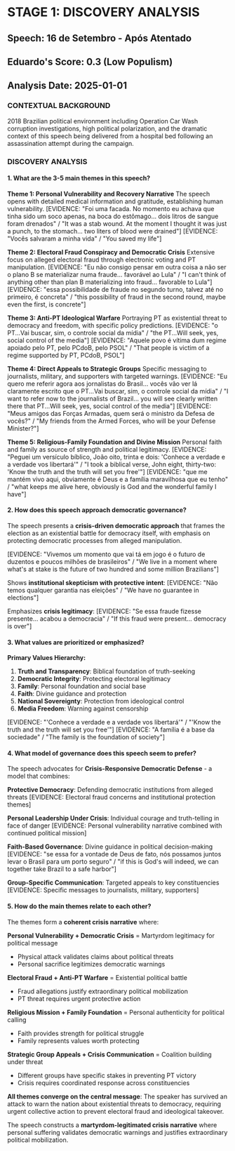 # STAGE 1: DISCOVERY ANALYSIS
## Speech: 16 de Setembro - Após Atentado
## Eduardo's Score: 0.3 (Low Populism)
## Analysis Date: 2025-01-01

### CONTEXTUAL BACKGROUND
2018 Brazilian political environment including Operation Car Wash corruption investigations, high political polarization, and the dramatic context of this speech being delivered from a hospital bed following an assassination attempt during the campaign.

### DISCOVERY ANALYSIS

#### 1. What are the 3-5 main themes in this speech?

**Theme 1: Personal Vulnerability and Recovery Narrative**
The speech opens with detailed medical information and gratitude, establishing human vulnerability.
[EVIDENCE: "Foi uma facada. No momento eu achava que tinha sido um soco apenas, na boca do estômago... dois litros de sangue foram drenados" / "It was a stab wound. At the moment I thought it was just a punch, to the stomach... two liters of blood were drained"]
[EVIDENCE: "Vocês salvaram a minha vida" / "You saved my life"]

**Theme 2: Electoral Fraud Conspiracy and Democratic Crisis**
Extensive focus on alleged electoral fraud through electronic voting and PT manipulation.
[EVIDENCE: "Eu não consigo pensar em outra coisa a não ser o plano B se materializar numa fraude... favorável ao Lula" / "I can't think of anything other than plan B materializing into fraud... favorable to Lula"]
[EVIDENCE: "essa possibilidade de fraude no segundo turno, talvez até no primeiro, é concreta" / "this possibility of fraud in the second round, maybe even the first, is concrete"]

**Theme 3: Anti-PT Ideological Warfare**
Portraying PT as existential threat to democracy and freedom, with specific policy predictions.
[EVIDENCE: "o PT...Vai buscar, sim, o controle social da mídia" / "the PT...Will seek, yes, social control of the media"]
[EVIDENCE: "Aquele povo é vítima dum regime apoiado pelo PT, pelo PCdoB, pelo PSOL" / "That people is victim of a regime supported by PT, PCdoB, PSOL"]

**Theme 4: Direct Appeals to Strategic Groups**
Specific messaging to journalists, military, and supporters with targeted warnings.
[EVIDENCE: "Eu quero me referir agora aos jornalistas do Brasil... vocês vão ver lá claramente escrito que o PT...Vai buscar, sim, o controle social da mídia" / "I want to refer now to the journalists of Brazil... you will see clearly written there that PT...Will seek, yes, social control of the media"]
[EVIDENCE: "Meus amigos das Forças Armadas, quem será o ministro da Defesa de vocês?" / "My friends from the Armed Forces, who will be your Defense Minister?"]

**Theme 5: Religious-Family Foundation and Divine Mission**
Personal faith and family as source of strength and political legitimacy.
[EVIDENCE: "Peguei um versículo bíblico, João oito, trinta e dois: 'Conhece a verdade e a verdade vos libertará'" / "I took a biblical verse, John eight, thirty-two: 'Know the truth and the truth will set you free'"]
[EVIDENCE: "que me mantém vivo aqui, obviamente é Deus e a família maravilhosa que eu tenho" / "what keeps me alive here, obviously is God and the wonderful family I have"]

#### 2. How does this speech approach democratic governance?

The speech presents a **crisis-driven democratic approach** that frames the election as an existential battle for democracy itself, with emphasis on protecting democratic processes from alleged manipulation.

[EVIDENCE: "Vivemos um momento que vai tá em jogo é o futuro de duzentos e poucos milhões de brasileiros" / "We live in a moment where what's at stake is the future of two hundred and some million Brazilians"]

Shows **institutional skepticism with protective intent**:
[EVIDENCE: "Não temos qualquer garantia nas eleições" / "We have no guarantee in elections"]

Emphasizes **crisis legitimacy**:
[EVIDENCE: "Se essa fraude fizesse presente... acabou a democracia" / "If this fraud were present... democracy is over"]

#### 3. What values are prioritized or emphasized?

**Primary Values Hierarchy:**
1. **Truth and Transparency**: Biblical foundation of truth-seeking
2. **Democratic Integrity**: Protecting electoral legitimacy
3. **Family**: Personal foundation and social base
4. **Faith**: Divine guidance and protection
5. **National Sovereignty**: Protection from ideological control
6. **Media Freedom**: Warning against censorship

[EVIDENCE: "'Conhece a verdade e a verdade vos libertará'" / "'Know the truth and the truth will set you free'"]
[EVIDENCE: "A família é a base da sociedade" / "The family is the foundation of society"]

#### 4. What model of governance does this speech seem to prefer?

The speech advocates for **Crisis-Responsive Democratic Defense** - a model that combines:

**Protective Democracy**: Defending democratic institutions from alleged threats
[EVIDENCE: Electoral fraud concerns and institutional protection themes]

**Personal Leadership Under Crisis**: Individual courage and truth-telling in face of danger
[EVIDENCE: Personal vulnerability narrative combined with continued political mission]

**Faith-Based Governance**: Divine guidance in political decision-making
[EVIDENCE: "se essa for a vontade de Deus de fato, nós possamos juntos levar o Brasil para um porto seguro" / "if this is God's will indeed, we can together take Brazil to a safe harbor"]

**Group-Specific Communication**: Targeted appeals to key constituencies
[EVIDENCE: Specific messages to journalists, military, supporters]

#### 5. How do the main themes relate to each other?

The themes form a **coherent crisis narrative** where:

**Personal Vulnerability + Democratic Crisis** = Martyrdom legitimacy for political message
- Physical attack validates claims about political threats
- Personal sacrifice legitimizes democratic warnings

**Electoral Fraud + Anti-PT Warfare** = Existential political battle
- Fraud allegations justify extraordinary political mobilization
- PT threat requires urgent protective action

**Religious Mission + Family Foundation** = Personal authenticity for political calling
- Faith provides strength for political struggle
- Family represents values worth protecting

**Strategic Group Appeals + Crisis Communication** = Coalition building under threat
- Different groups have specific stakes in preventing PT victory
- Crisis requires coordinated response across constituencies

**All themes converge on the central message**: The speaker has survived an attack to warn the nation about existential threats to democracy, requiring urgent collective action to prevent electoral fraud and ideological takeover.

The speech constructs a **martyrdom-legitimated crisis narrative** where personal suffering validates democratic warnings and justifies extraordinary political mobilization. 